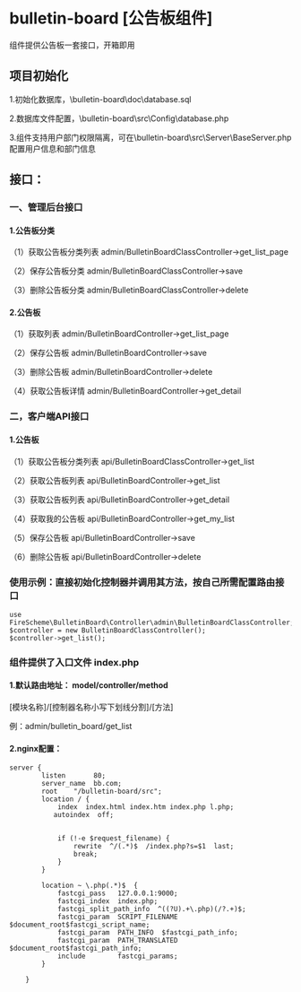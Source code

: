 # bulletin-board [公告板组件]
 组件提供公告板一套接口，开箱即用
## 项目初始化

1.初始化数据库，\bulletin-board\doc\database.sql

2.数据库文件配置，\bulletin-board\src\Config\database.php

3.组件支持用户部门权限隔离，可在\bulletin-board\src\Server\BaseServer.php 配置用户信息和部门信息



## 接口：
 
### 一、管理后台接口

#### 1.公告板分类

（1）获取公告板分类列表 admin/BulletinBoardClassController->get_list_page

（2）保存公告板分类 admin/BulletinBoardClassController->save

（3）删除公告板分类 admin/BulletinBoardClassController->delete

#### 2.公告板

（1）获取列表 admin/BulletinBoardController->get_list_page

（2）保存公告板 admin/BulletinBoardController->save

（3）删除公告板 admin/BulletinBoardController->delete

（4）获取公告板详情 admin/BulletinBoardController->get_detail

### 二，客户端API接口
#### 1.公告板

（1）获取公告板分类列表 api/BulletinBoardClassController->get_list

（2）获取公告板列表 api/BulletinBoardController->get_list

（3）获取公告板列表 api/BulletinBoardController->get_detail


（4）获取我的公告板 api/BulletinBoardController->get_my_list

（5）保存公告板 api/BulletinBoardController->save

（6）删除公告板 api/BulletinBoardController->delete

### 使用示例：直接初始化控制器并调用其方法，按自己所需配置路由接口
    use FireScheme\BulletinBoard\Controller\admin\BulletinBoardClassController;
    $controller = new BulletinBoardClassController();
    $controller->get_list();
    
### 组件提供了入口文件 index.php
#### 1.默认路由地址： model/controller/method

[模块名称]/[控制器名称小写下划线分割]/[方法]

例：admin/bulletin_board/get_list

#### 2.nginx配置：
        
    server {
            listen       80;
            server_name  bb.com;
            root    "/bulletin-board/src";
            location / {
                index  index.html index.htm index.php l.php;
               autoindex  off;
    
               
                if (!-e $request_filename) {             
                    rewrite  ^/(.*)$  /index.php?s=$1  last;  
                    break;  
                } 
            }
            
            location ~ \.php(.*)$  {
                fastcgi_pass   127.0.0.1:9000;
                fastcgi_index  index.php;
                fastcgi_split_path_info  ^((?U).+\.php)(/?.+)$;
                fastcgi_param  SCRIPT_FILENAME  $document_root$fastcgi_script_name;
                fastcgi_param  PATH_INFO  $fastcgi_path_info;
                fastcgi_param  PATH_TRANSLATED  $document_root$fastcgi_path_info;
                include        fastcgi_params;
            }
    
        }

